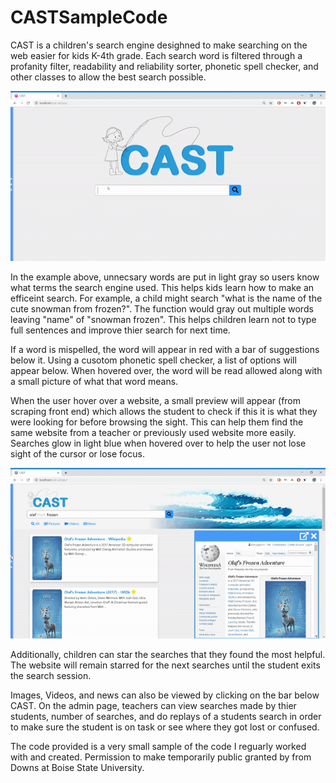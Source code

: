 # CASTSampleCode
CAST is a children's search engine desighned to make searching on the web easier for kids K-4th grade. Each search word is filtered through a profanity filter, readability and reliability sorter, phonetic spell checker, and other classes to allow the best search possible. 

![](Cast-Gif-Part1.gif)

In the example above, unnecsary words are put in light gray so users know what terms the search engine used. This helps kids learn how to make an efficeint search. For example, a child might search "what is the name of the cute snowman from frozen?". The function would gray out multiple words leaving "name" of "snowman frozen". This helps children learn not to type full sentences and improve thier search for next time.

If a word is mispelled, the word will appear in red with a bar of suggestions below it. Using a cusotom phonetic spell checker, a list of options will appear below. When hovered over, the word will be read allowed along with a small picture of what that word means. 

When the user hover over a website, a small preview will appear (from scraping front end) which allows the student to check if this it is what they were looking for before browsing the sight. This can help them find the same website from a teacher or previously used website more easily. Searches glow in light blue when hovered over to help the user not lose sight of the cursor or lose focus.

![](Cast-Gif-Part2.gif)

Additionally, children can star the searches that they found the most helpful. The website will remain starred for the next searches until the student exits the search session. 

Images, Videos, and news can also be viewed by clicking on the bar below CAST. On the admin page, teachers can view searches made by thier students, number of searches, and do replays of a students search in order to make sure the student is on task or see where they got lost or confused. 

The code provided is a very small sample of the code I reguarly worked with and created. Permission to make temporarily public granted by from Downs at Boise State University. 



